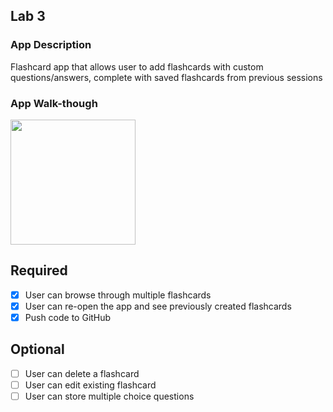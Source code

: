 

## Lab 3

### App Description
Flashcard app that allows user to add flashcards with custom questions/answers, complete with saved flashcards from previous sessions

### App Walk-though


<img src="https://i.imgur.com/HStXloY.gif" width=200 /><br>



## Required
- [x] User can browse through multiple flashcards
- [x] User can re-open the app and see previously created flashcards
- [x] Push code to GitHub
## Optional
- [ ] User can delete a flashcard
- [ ] User can edit existing flashcard
- [ ] User can store multiple choice questions
